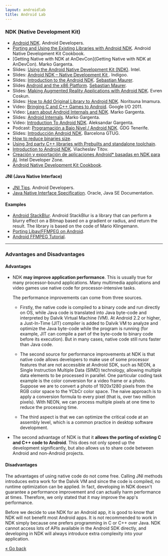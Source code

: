 ```yaml
---
layout: androidlab
title: Android Lab
---
```


### NDK (Native Development Kit)

* [Android NDK](http://developer.android.com/tools/sdk/ndk/index.html). Android Developers.
* [Porting and Using the Existing Libraries with Android NDK](http://www.packtpub.com/sites/default/files/9781849691505_Chapter_08.pdf). Android Native Development Kit Cookbook.
* [Getting Native with NDK at AnDevCon](Getting Native with NDK at AnDevCon). Marko Gargenta.
* Slides: [Using the Android Native Development Kit (NDK)](http://www.slideshare.net/ph0b/using-the-android-native-development-kit-ndk). Intel.
* Slides: [Android NDK – Native Development Kit ](http://www.indigoo.com/dox/mobdev/01_Android/Android-NDK.pdf). Indigoo.
* Slides: [Introduction to the Android NDK](http://www.slideshare.net/bemyapp/introduction-to-the-ndk-code-fest). [Sebastian Maurer](https://speakerdeck.com/mauimauer).
* Slides [Android and the x86 Platform](https://speakerdeck.com/mauimauer/android-and-the-x86-platform). [Sebastian Maurer](https://speakerdeck.com/mauimauer).
* Slides: [Making Augmented Reality Applications with Android NDK](http://www.slideshare.net/zilk/making-augmented-reality-applications-with-android-ndk-28065038). Evren Coskun.
* Slides: [How to Add Original Library to Android NDK](http://www.slideshare.net/noritsuna/lecture03-2-web). Noritsuna Imamura.
* Video: [Bringing C and C++ Games to Android](https://www.youtube.com/watch?v=5yorhsSPFG4&feature=youtube_gdata_player). Google I/O 2011.
* Video: [Learn about Android Internals and NDK](https://www.youtube.com/watch?v=byFTAhXVF7k&feature=youtube_gdata_player). Marko Gargenta.
* Slides: [Android Internals](http://www.slideshare.net/marakana99/marakana-androidinternals). Marko Gargenta.
* Video: [Introduction To Android NDK](https://thenewcircle.com/s/post/1153/introduction_to_ndk). Aleksandar Gargenta.
* Podcast: [Programación a Bajo Nivel / Android NDK](https://plus.google.com/114098393732890092873/posts/LNQx5WWvXra). GDG Tenerife.
* Slides: [Introducción Android NDK](http://www.slideshare.net/barcelonagtug/introduccin-android-ndk-7413380). Barcelona GTUG.
* [How to reduce binaries size](http://blog.algolia.com/android-ndk-how-to-reduce-libs-size/).
* [Using 3rd party C++ libraries with Prebuilts and standalone toolchain](http://morgwai.pl/ndkTutorial/).
* [Introduction to Android NDK](http://www.elekslabs.com/2013/12/introduction-into-android-ndk.html). Viacheslav Titov.
* [Creación y exportación de aplicaciones Android* basadas en NDK para AI](http://software.intel.com/es-es/android/articles/creating-and-porting-ndk-based-android-apps-for-ia). Intel Developer Zone.
* [Android Native Development Kit Cookbook](http://www.amazon.com/Android-Native-Development-Kit-Cookbook/dp/1849691509).


#### JNI (Java Native Interface)

* [JNI Tips](https://developer.android.com/training/articles/perf-jni.html). Android Developers.
* [Java Native Interface Specification](http://docs.oracle.com/javase/7/docs/technotes/guides/jni/spec/jniTOC.html). Oracle, Java SE Documentation.

#### Examples
* [Android StackBlur](https://github.com/kikoso/android-stackblur). Android StackBlur is a library that can perform a blurry effect on a Bitmap based on a gradient or radius, and return the result. The library is based on the code of Mario Klingemann.
* [Porting Libav/FFMPEG on Android](http://libavandroid.wordpress.com/2013/12/31/porting-libavffmpeg-android/).
* [Android FFMPEG Tutorial](https://github.com/roman10/android-ffmpeg-tutorial).


---- 
### Advantages and Disadvantages

#### Advantages 

* NDK **may improve application performance**. This is usually true for many processor-bound applications. Many multimedia applications and video games use native code for processor-intensive tasks.

  The performance improvements can come from three sources. 

  * Firstly, the native code is compiled to a binary code and run directly on OS, while Java code is translated into Java byte-code and interpreted by Dalvik Virtual Machine (VM). At Android 2.2 or higher, a Just-In-Time (JIT) compiler is added to Dalvik VM to analyze and optimize the Java byte-code while the program is running (for example, JIT can compile a part of the byte-code to binary code before its execution). But in many cases, native code still runs faster than Java code.

   * The second source for performance improvements at NDK is that native code allows developers to make use of some processor features that are not accessible at Android SDK, such as NEON, a Single Instruction Multiple Data (SIMD) technology, allowing multiple data elements to be processed in parallel. One particular coding task example is the color conversion for a video frame or a photo. Suppose we are to convert a photo of 1920x1280 pixels from the RGB color space to the YCbCr color space. The naive approach is to apply a conversion formula to every pixel (that is, over two million pixels). With NEON, we can process multiple pixels at one time to reduce the processing time.

   * The third aspect is that we can optimize the critical code at an assembly level, which is a common practice in desktop software development.

* The second advantage of NDK is that it **allows the porting of existing C and C++ code to Android**. This does not only speed up the development significantly, but also allows us to share code between Android and non-Android projects.

#### Disadvantages 

The advantages of using native code do not come free. Calling JNI methods introduces extra work for the Dalvik VM and since the code is compiled, no runtime optimization can be applied. In fact, developing in NDK doesn't guarantee a performance improvement and can actually harm performance at times. Therefore, we only stated that it may improve the app's performance.

Before we decide to use NDK for an Android app, it is good to know that NDK will not benefit most Android apps. It is not recommended to work in NDK simply because one prefers programming in C or C++ over Java. NDK cannot access lots of APIs available in the Android SDK directly, and developing in NDK will always introduce extra complexity into your application.


[&laquo; Go back](./)
